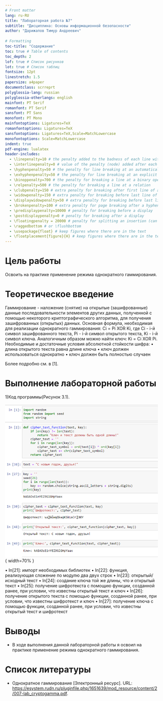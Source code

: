 ```yaml
---
# Front matter
lang: ru-RU
title: "Лабораторная работа №7"
subtitle: "Дисциплина: Основы информационной безопасности"
author: "Дарижапов Тимур Андреевич"

# Formatting
toc-title: "Содержание"
toc: true # Table of contents
toc_depth: 2
lof: true # Список рисунков
lot: true # Список таблиц
fontsize: 12pt
linestretch: 1.5
papersize: a4paper
documentclass: scrreprt
polyglossia-lang: russian
polyglossia-otherlangs: english
mainfont: PT Serif
romanfont: PT Serif
sansfont: PT Sans
monofont: PT Mono
mainfontoptions: Ligatures=TeX
romanfontoptions: Ligatures=TeX
sansfontoptions: Ligatures=TeX,Scale=MatchLowercase
monofontoptions: Scale=MatchLowercase
indent: true
pdf-engine: lualatex
header-includes:
  - \linepenalty=10 # the penalty added to the badness of each line within a paragraph (no associated penalty node) Increasing the value makes tex try to have fewer lines in the paragraph.
  - \interlinepenalty=0 # value of the penalty (node) added after each line of a paragraph.
  - \hyphenpenalty=50 # the penalty for line breaking at an automatically inserted hyphen
  - \exhyphenpenalty=50 # the penalty for line breaking at an explicit hyphen
  - \binoppenalty=700 # the penalty for breaking a line at a binary operator
  - \relpenalty=500 # the penalty for breaking a line at a relation
  - \clubpenalty=150 # extra penalty for breaking after first line of a paragraph
  - \widowpenalty=150 # extra penalty for breaking before last line of a paragraph
  - \displaywidowpenalty=50 # extra penalty for breaking before last line before a display math
  - \brokenpenalty=100 # extra penalty for page breaking after a hyphenated line
  - \predisplaypenalty=10000 # penalty for breaking before a display
  - \postdisplaypenalty=0 # penalty for breaking after a display
  - \floatingpenalty = 20000 # penalty for splitting an insertion (can only be split footnote in standard LaTeX)
  - \raggedbottom # or \flushbottom
  - \usepackage{float} # keep figures where there are in the text
  - \floatplacement{figure}{H} # keep figures where there are in the text
---
```


# Цель работы

Освоить на практике применение режима однократного гаммирования.

# Теоретическое введение

Гаммирование - наложение (снятие) на открытые (зашифрованные) данные
последовательности элементов других данных, полученной с помощью некоторого криптографического алгоритма, для получения зашифрованных (открытых)
данных.
Основная формула, необходимая для реализации однократного гаммирования:
Ci = Pi XOR Ki, где Ci - i-й символ зашифрованного текста, Pi - i-й символ открытого
текста, Ki - i-й символ ключа.
Аналогичным образом можно найти ключ: Ki = Ci XOR Pi.
Необходимые и достаточные условия абсолютной стойкости шифра:
• длина открытого текста равна длине ключа
• ключ должен использоваться однократно
• ключ должен быть полностью случаен

Более подробно см. в [1].

# Выполнение лабораторной работы

1)Код программы(Рисунок 3.1).

![Приложение, реализующее режим однократного гаммирования](image/1.PNG){ width=70% }

• In[21]: импорт необходимых библиотек
• In[22]: функция, реализующая сложение по модулю два двух строк
• In[23]: открытый/исходный текст
• In[24]: создание ключа той же длины, что и открытый текст
• In[25]: получение шифротекста с помощию функции, созданной ранее, при
условии, что известны открытый текст и ключ
• In[26]: получение открытого текста с помощью функции, созданной ранее,
при условии, что известны шифротекст и ключ
• In[27]: получение ключа с помощью функции, созданной ранее, при условии,
что известны открытый текст и шифротекст

# Выводы

- В ходе выполнения данной лабораторной работы я освоил на практике применение режима однократного гаммирования.

# Список литературы

-  Однократное гаммирование [Электронный ресурс]. URL: https://esystem.rudn.ru/pluginfile.php/1651639/mod_resource/content/2/007-lab_cryptogamma.pdf.


